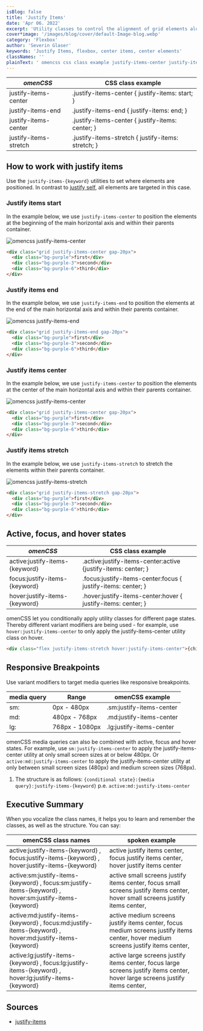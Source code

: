 ```yaml
---
isBlog: false
title: 'Justify Items'
date: 'Apr 06. 2022'
excerpt: 'Utility classes to control the alignment of grid elements along the horizontal axis.'
cover*image: '/images/blog/cover/default-Image-blog.webp'
category: 'Flexbox'
author: 'Severin Glaser'
keywords: 'Justify Items, flexbox, center items, center elements'
classNames: ''
plainText: ' omencss css class example justify-items-center justify-items-center justify-items: start; justify-items-end justify-items-end justify-items: end; justify-items-center justify-items-center justify-items: center; justify-items-stretch justify-items-stretch justify-items: stretch; how to work with justify items use the `justify-items keyword ` utilities to set where elements are positioned in contrast to justify self docs flexbox-justify-self all elements are targeted in this case justify items start in the example below we use `justify-items-center` to position the elements at the beginning of the main horizontal axis and within their parents container ! omencss justify-items-center images docs flex justify-items-center webp?style=centerme  justify items end in the example below we use `justify-items-end` to position the elements at the end of the main horizontal axis and within their parents container ! omencss justify-items-end images docs flex justify-items-end webp?style=centerme  justify items center in the example below we use `justify-items-center` to position the elements at the center of the main horizontal axis and within their parents container ! omencss justify-items-center images docs flex justify-items-center webp?style=centerme  justify items stretch in the example below we use `justify-items-stretch` to stretch the elements within their parents container ! omencss justify-items-stretch images docs flex justify-items-stretch webp?style=centerme  active focus and hover states omencss css class example active:justify-items keyword active :justify-items-center:active justify-items: center; focus:justify-items keyword focus :justify-items-center:focus justify-items: center; hover:justify-items keyword hover :justify-items-center:hover justify-items: center; omencss let you conditionally apply utility classes for different page states thereby different variant modifiers are being used for example use `hover:justify-items-center` to only apply the justify-items-center utility class on hover  responsive breakpoints use variant modifiers to target media queries like responsive breakpoints media query range omencss example sm: 0px 480px sm:justify-items-center md: 480px 768px md:justify-items-center lg: 768px 1080px lg:justify-items-center omencss media queries can also be combined with active focus and hover states for example use `sm:justify-items-center` to apply the justify-items-center utility at only small screen sizes at or below 480px or `active:md:justify-items-center` to apply the justify-items-center utility at only between small screen sizes 480px and medium screen sizes 768px 1 the structure is as follows: ` conditional state : media query :justify-items keyword ` p e `active:md:justify-items-center` executive summary when you vocalize the class names it helps you to learn and remember the classes as well as the structure you can say: omencss class names spoken example active:justify-items keyword focus:justify-items keyword hover:justify-items keyword active justify items center focus justify items center hover justify items center active:sm:justify-items keyword focus:sm:justify-items keyword hover:sm:justify-items keyword active small screens justify items center focus small screens justify items center hover small screens justify items center active:md:justify-items keyword focus:md:justify-items keyword hover:md:justify-items keyword active medium screens justify items center focus medium screens justify items center hover medium screens justify items center active:lg:justify-items keyword focus:lg:justify-items keyword hover:lg:justify-items keyword active large screens justify items center focus large screens justify items center hover large screens justify items center sources justify-items https: developer mozilla org en-us docs web css justify-items '
---
```


| _omenCSS_             | CSS class example                                  |
| --------------------- | -------------------------------------------------- |
| justify-items-center  | .justify-items-center { justify-items: start; }    |
| justify-items-end     | .justify-items-end { justify-items: end; }         |
| justify-items-center  | .justify-items-center { justify-items: center; }   |
| justify-items-stretch | .justify-items-stretch { justify-items: stretch; } |

## How to work with justify items

Use the `justify-items-{keyword}` utilities to set where elements are positioned. In contrast to [justify self](/docs/flexbox-justify-self), all elements are targeted in this case.

### Justify items start

In the example below, we use `justify-items-center` to position the elements at the beginning of the main horizontal axis and within their parents container.

![omencss justify-items-center](/images/docs/flex/justify-items-center.webp?style=centerme)

```html
<div class="grid justify-items-center gap-20px">
  <div class="bg-purple">first</div>
  <div class="bg-purple-3">second</div>
  <div class="bg-purple-6">third</div>
</div>
```

### Justify items end

In the example below, we use `justify-items-end` to position the elements at the end of the main horizontal axis and within their parents container.

![omencss justify-items-end](/images/docs/flex/justify-items-end.webp?style=centerme)

```html
<div class="grid justify-items-end gap-20px">
  <div class="bg-purple">first</div>
  <div class="bg-purple-3">second</div>
  <div class="bg-purple-6">third</div>
</div>
```

### Justify items center

In the example below, we use `justify-items-center` to position the elements at the center of the main horizontal axis and within their parents container.

![omencss justify-items-center](/images/docs/flex/justify-items-center.webp?style=centerme)

```html
<div class="grid justify-items-center gap-20px">
  <div class="bg-purple">first</div>
  <div class="bg-purple-3">second</div>
  <div class="bg-purple-6">third</div>
</div>
```

### Justify items stretch

In the example below, we use `justify-items-stretch` to stretch the elements within their parents container.

![omencss justify-items-stretch](/images/docs/flex/justify-items-stretch.webp?style=centerme)

```html
<div class="grid justify-items-stretch gap-20px">
  <div class="bg-purple">first</div>
  <div class="bg-purple-3">second</div>
  <div class="bg-purple-6">third</div>
</div>
```

## Active, focus, and hover states

| _omenCSS_                      | CSS class example                                              |
| ------------------------------ | -------------------------------------------------------------- |
| active:justify-items-{keyword} | .active\:justify-items-center:active {justify-items: center; } |
| focus:justify-items-{keyword}  | .focus\:justify-items-center:focus { justify-items: center; }  |
| hover:justify-items-{keyword}  | .hover\:justify-items-center:hover { justify-items: center; }  |

omenCSS let you conditionally apply utility classes for different page states. Thereby different variant modifiers are being used - for example, use `hover:justify-items-center` to only apply the justify-items-center utility class on hover.

```html
<div class="flex justify-items-stretch hover:justify-items-center">{children}</div>
```

## Responsive Breakpoints

Use variant modifiers to target media queries like responsive breakpoints.

| media query | Range          | omenCSS example          |
| ----------- | -------------- | ------------------------ |
| sm:         | 0px - 480px    | .sm:justify-items-center |
| md:         | 480px - 768px  | .md:justify-items-center |
| lg:         | 768px - 1080px | .lg:justify-items-center |

omenCSS media queries can also be combined with active, focus and hover states. For example, use `sm:justify-items-center` to apply the justify-items-center utility at only small screen sizes at or below 480px. Or `active:md:justify-items-center` to apply the justify-items-center utility at only between small screen sizes (480px) and medium screen sizes (768px).

1. The structure is as follows: `{conditional state}:{media query}:justify-items-{keyword}` p.e. `active:md:justify-items-center`

## Executive Summary

When you vocalize the class names, it helps you to learn and remember the classes, as well as the structure. You can say:

| omenCSS class names                                                                                     | spoken example                                                                                                                    |
| ------------------------------------------------------------------------------------------------------- | --------------------------------------------------------------------------------------------------------------------------------- |
| active:justify-items-{keyword} , focus:justify-items-{keyword} , hover:justify-items-{keyword}          | active justify items center, focus justify items center, hover justify items center                                               |
| active:sm:justify-items-{keyword} , focus:sm:justify-items-{keyword} , hover:sm:justify-items-{keyword} | active small screens justify items center, focus small screens justify items center, hover small screens justify items center,    |
| active:md:justify-items-{keyword} , focus:md:justify-items-{keyword} , hover:md:justify-items-{keyword} | active medium screens justify items center, focus medium screens justify items center, hover medium screens justify items center, |
| active:lg:justify-items-{keyword} , focus:lg:justify-items-{keyword} , hover:lg:justify-items-{keyword} | active large screens justify items center, focus large screens justify items center, hover large screens justify items center,    |

## Sources

- [justify-items](https://developer.mozilla.org/en-US/docs/Web/CSS/justify-items)
